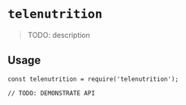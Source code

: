 # `telenutrition`

> TODO: description

## Usage

```
const telenutrition = require('telenutrition');

// TODO: DEMONSTRATE API
```
